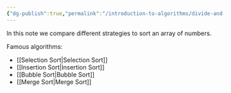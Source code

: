 ```yaml
---
{"dg-publish":true,"permalink":"/introduction-to-algorithms/divide-and-conquer/sorting-an-array/","created":"2025-03-30T01:47:01.819+02:00","updated":"2025-03-30T01:48:49.966+02:00"}
---
```


In this note we compare different strategies to sort an array of numbers. 

Famous algorithms:
- [[Selection Sort\|Selection Sort]]
- [[Insertion Sort\|Insertion Sort]]
- [[Bubble Sort\|Bubble Sort]]
- [[Merge Sort\|Merge Sort]]